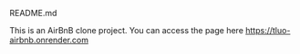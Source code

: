 README.md

This is an AirBnB clone project.
You can access the page here https://tluo-airbnb.onrender.com
